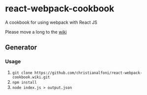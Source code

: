 # react-webpack-cookbook
A cookbook for using webpack with React JS

Please move a long to the [wiki](https://github.com/christianalfoni/react-webpack-cookbook/wiki)

## Generator

### Usage

1. `git clone https://github.com/christianalfoni/react-webpack-cookbook.wiki.git`
2. `npm install`
3. `node index.js > output.json`
